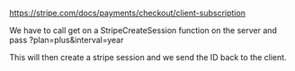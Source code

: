 https://stripe.com/docs/payments/checkout/client-subscription

We have to call get on a StripeCreateSession function on the server and pass ?plan=plus&interval=year

This will then create a stripe session and we send the ID back to the client.

